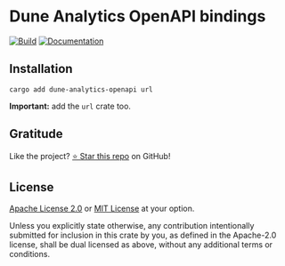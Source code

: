 <!-- DO NOT EDIT -->
<!-- This file is automatically generated by README.ts. -->
<!-- Edit README.ts if you want to make changes. -->

# Dune Analytics OpenAPI bindings

[![Build](https://github.com/DenisGorbachev/dune-analytics-openapi/actions/workflows/ci.yml/badge.svg)](https://github.com/DenisGorbachev/dune-analytics-openapi)
[![Documentation](https://docs.rs/dune-analytics-openapi/badge.svg)](https://docs.rs/dune-analytics-openapi)




## Installation

```shell
cargo add dune-analytics-openapi url
```

**Important:** add the `url` crate too.

## Gratitude

Like the project? [⭐ Star this repo](https://github.com/DenisGorbachev/dune-analytics-openapi) on GitHub!

## License

[Apache License 2.0](LICENSE-APACHE) or [MIT License](LICENSE-MIT) at your option.

Unless you explicitly state otherwise, any contribution intentionally submitted for inclusion in this crate by you, as defined in the Apache-2.0 license, shall be dual licensed as above, without any additional terms or conditions.
